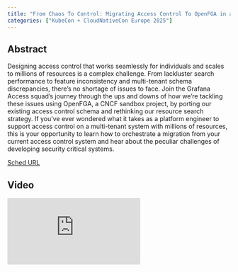 ```yaml
---
title: "From Chaos To Control: Migrating Access Control To OpenFGA in a Multi-Tenant World - Jo Guerreiro, Grafana Labs & Poovamraj Thanganadar Thiagarajan, Okta"
categories: ["KubeCon + CloudNativeCon Europe 2025"]
---
```


## Abstract

Designing access control that works seamlessly for individuals and scales to millions of resources is a complex challenge.  From lackluster search performance to feature inconsistency and multi-tenant schema discrepancies, there’s no shortage of issues to face.  Join the Grafana Access squad’s journey through the ups and downs of how we’re tackling these issues using OpenFGA, a CNCF sandbox project, by porting our existing access control schema and rethinking our resource search strategy.  If you’ve ever wondered what it takes as a platform engineer to support access control on a multi-tenant system with millions of resources, this is your opportunity to learn how to orchestrate a migration from your current access control system and hear about the peculiar challenges of developing security critical systems.

[Sched URL](https://kccnceu2025.sched.com/event/2a8a92e61ddb2660ef4d646990e3f7f3)

## Video

<iframe src="https://www.youtube.com/embed/ZOG1J1Niuh0" frameborder="0" allow="accelerometer; autoplay; encrypted-media; gyroscope; picture-in-picture" allowfullscreen></iframe>
